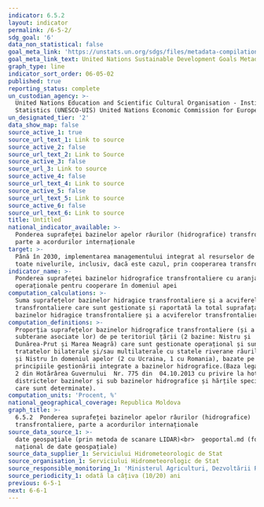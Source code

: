 ```yaml
---
indicator: 6.5.2
layout: indicator
permalink: /6-5-2/
sdg_goal: '6'
data_non_statistical: false
goal_meta_link: 'https://unstats.un.org/sdgs/files/metadata-compilation/Metadata-Goal-6.pdf '
goal_meta_link_text: United Nations Sustainable Development Goals Metadata (PDF 4.0 MB)
graph_type: line
indicator_sort_order: 06-05-02
published: true
reporting_status: complete
un_custodian_agency: >-
  United Nations Education and Scientific Cultural Organisation - Institute for
  Statistics (UNESCO-UIS) United Nations Economic Commission for Europe (UNECE)
un_designated_tier: '2'
data_show_map: false
source_active_1: true
source_url_text_1: Link to source
source_active_2: false
source_url_text_2: Link to Source
source_active_3: false
source_url_3: Link to source
source_active_4: false
source_url_text_4: Link to source
source_active_5: false
source_url_text_5: Link to source
source_active_6: false
source_url_text_6: Link to source
title: Untitled
national_indicator_available: >-
  Ponderea suprafeței bazinelor apelor râurilor (hidrografice) transfrontaliere,
  parte a acordurilor internaționale
target: >-
  Până în 2030, implementarea managementului integrat al resurselor de apă la
  toate nivelurile, inclusiv, dacă este cazul, prin cooperarea transfrontalieră
indicator_name: >-
  Ponderea suprafeței bazinelor hidrografice transfrontaliere cu aranjamente
  operaționale pentru cooperare în domeniul apei
computation_calculations: >-
  Suma suprafețelor bazinelor hidragice transfrontaliere și a acviferelor
  transfrontaliere care sunt gestionate și raportată la total suprafața
  bazinelor hidragice transfrontaliere și a acviferelor transfrontaliere
computation_definitions: >-
  Proporția suprafețelor bazinelor hidrografice transfrontaliere (și a apelor
  subterane asociate lor) de pe teritoriul țării (2 bazine: Nistru și
  Dunărea-Prut și Marea Neagră) care sunt gestionate operațional și sunt parte a
  tratatelor bilaterale și/sau multilaterale cu statele riverane râurilor Prut
  și Nistru în domeniul apelor (2 cu Ucraina, 1 cu Romania), bazate pe
  principiile gestionării integrate a bazinelor hidrografice.(Baza legală: Anexa
  2 din Hotărârea Guvernului  Nr. 775 din  04.10.2013 cu privire la hotarele
  districtelor bazinelor și sub bazinelor hidrografice și hărțile speciale în
  care sunt determinate).
computation_units: 'Procent, %'
national_geographical_coverage: Republica Moldova
graph_title: >-
  6.5.2  Ponderea suprafeței bazinelor apelor râurilor (hidrografice)
  transfrontaliere, parte a acordurilor internaționale
source_data_source_1: >-
  date geospațiale (prin metoda de scanare LIDAR)<br>  geoportal.md (fondul
  național de date geospațiale)
source_data_supplier_1: Serviciului Hidrometeorologic de Stat
source_organisation_1: Serviciului Hidrometeorologic de Stat
source_responsible_monitoring_1: 'Ministerul Agriculturi, Dezvoltării Regionale și Mediului'
source_periodicity_1: odată la câțiva (10/20) ani
previous: 6-5-1
next: 6-6-1
---
```

